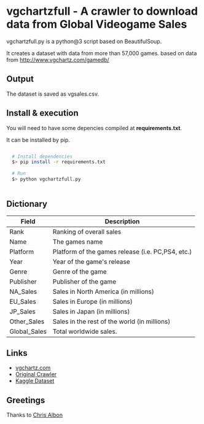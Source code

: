 # vgchartzfull - A crawler to download data from Global Videogame Sales

vgchartzfull.py is a python@3 script based on BeautifulSoup.

It creates a dataset with data from more than 57,000 games. based on data from  http://www.vgchartz.com/gamedb/ 

## Output

The dataset is saved as vgsales.csv.

## Install & execution

You will need to have some depencies compiled at **requirements.txt**.

It can be installed by pip.

```bash

  # Install dependencies
  $> pip install -r requirements.txt
  
  # Run
  $> python vgchartzfull.py
  

```

## Dictionary

| Field | Description              |
|-------|--------------------------|
| Rank  | Ranking of overall sales |
| Name | The games name |
| Platform | Platform of the games release (i.e. PC,PS4, etc.) |
| Year | Year of the game's release |
| Genre | Genre of the game |
| Publisher | Publisher of the game |
| NA_Sales | Sales in North America (in millions) |
| EU_Sales | Sales in Europe (in millions) |
| JP_Sales | Sales in Japan (in millions) |
| Other_Sales | Sales in the rest of the world (in millions) |
| Global_Sales | Total worldwide sales. |


## Links

* [vgchartz.com](https://www.vgchartz.com)
* [Original Crawler](https://github.com/GregorUT/vgchartzScrape)
* [Kaggle Dataset](https://www.kaggle.com/gregorut/videogamesales)

## Greetings

Thanks to [Chris Albon](http://chrisalbon.com/python/beautiful_soup_scrape_table.html) 
